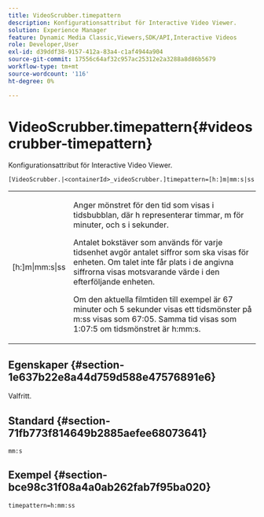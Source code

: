 ```yaml
---
title: VideoScrubber.timepattern
description: Konfigurationsattribut för Interactive Video Viewer.
solution: Experience Manager
feature: Dynamic Media Classic,Viewers,SDK/API,Interactive Videos
role: Developer,User
exl-id: d39ddf38-9157-412a-83a4-c1af4944a904
source-git-commit: 17556c64af32c957ac25312e2a3288a8d86b5679
workflow-type: tm+mt
source-wordcount: '116'
ht-degree: 0%

---
```


# VideoScrubber.timepattern{#videoscrubber-timepattern}

Konfigurationsattribut för Interactive Video Viewer.

`[VideoScrubber.|<containerId>_videoScrubber.]timepattern=[h:]m|mm:s|ss`

<table id="table_441553CD34C94A58A9D7CBF772DEDDB6"> 
 <tbody> 
  <tr> 
   <td colname="col1"> <p> <span class="codeph"> [h:]m|mm:s|ss</span> </p> </td> 
   <td colname="col2"> <p> Anger mönstret för den tid som visas i tidsbubblan, där <span class="codeph"> h</span> representerar timmar, <span class="codeph"> m</span> för minuter, och <span class="codeph"> s</span> i sekunder. </p> <p>Antalet bokstäver som används för varje tidsenhet avgör antalet siffror som ska visas för enheten. Om talet inte får plats i de angivna siffrorna visas motsvarande värde i den efterföljande enheten. </p> <p>Om den aktuella filmtiden till exempel är 67 minuter och 5 sekunder visas ett tidsmönster på <span class="codeph"> m:ss</span> visas som 67:05. Samma tid visas som 1:07:5 om tidsmönstret är <span class="codeph"> h:mm:s</span>. </p> </td> 
  </tr> 
 </tbody> 
</table>

## Egenskaper {#section-1e637b22e8a44d759d588e47576891e6}

Valfritt.

## Standard {#section-71fb773f814649b2885aefee68073641}

`mm:s`

## Exempel {#section-bce98c31f08a4a0ab262fab7f95ba020}

```
timepattern=h:mm:ss
```
